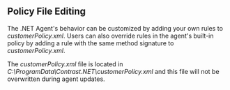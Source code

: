 <!--
title: "Level 2 Rules - Introduction"
description: "Introduction to .NET Level 2 Rules"
tags: "installation policy customization rules level agent .Net"
-->

## Policy File Editing

The .NET Agent's behavior can be customized by adding your own rules to *customerPolicy.xml*.  Users can also override rules in the agent's built-in policy by adding a rule with the same method signature to *customerPolicy.xml*.  

The *customerPolicy.xml* file is located in *C:\ProgramData\Contrast.NET\customerPolicy.xml* and this file will not be overwritten during agent updates.